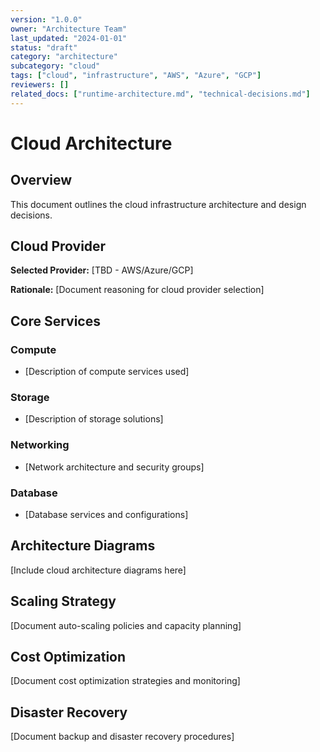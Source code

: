 ```yaml
---
version: "1.0.0"
owner: "Architecture Team"
last_updated: "2024-01-01"
status: "draft"
category: "architecture"
subcategory: "cloud"
tags: ["cloud", "infrastructure", "AWS", "Azure", "GCP"]
reviewers: []
related_docs: ["runtime-architecture.md", "technical-decisions.md"]
---
```


# Cloud Architecture

## Overview

This document outlines the cloud infrastructure architecture and design decisions.

## Cloud Provider

**Selected Provider:** [TBD - AWS/Azure/GCP]

**Rationale:** [Document reasoning for cloud provider selection]

## Core Services

### Compute

- [Description of compute services used]

### Storage

- [Description of storage solutions]

### Networking

- [Network architecture and security groups]

### Database

- [Database services and configurations]

## Architecture Diagrams

[Include cloud architecture diagrams here]

## Scaling Strategy

[Document auto-scaling policies and capacity planning]

## Cost Optimization

[Document cost optimization strategies and monitoring]

## Disaster Recovery

[Document backup and disaster recovery procedures]
